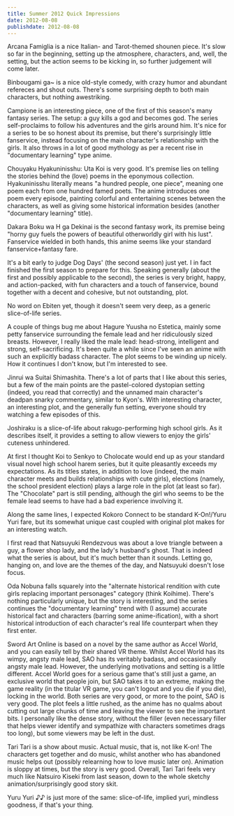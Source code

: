 ```yaml
---
title: Summer 2012 Quick Impressions
date: 2012-08-08
publishdate: 2012-08-08
---
```


Arcana Famiglia is a nice Italian- and Tarot-themed shounen piece.  It's
slow so far in the beginning, setting up the atmosphere, characters,
and, well, the setting, but the action seems to be kicking in, so
further judgement will come later.

Binbougami ga~ is a nice old-style comedy, with crazy humor and abundant
refereces and shout outs.  There's some surprising depth to both main
characters, but nothing awestriking.

Campione is an interesting piece, one of the first of this season's many
fantasy series.  The setup: a guy kills a god and becomes god.  The
series self-proclaims to follow his adventures and the girls around him.
It's nice for a series to be so honest about its premise, but there's
surprisingly little fanservice, instead focusing on the main character's
relationship with the girls.  It also throws in a lot of good mythology
as per a recent rise in "documentary learning" type anime.

Chouyaku Hyakuninisshu: Uta Koi is very good.  It's premise lies on
telling the stories behind the (love) poems in the eponymous collection.
Hyakuninisshu literally means "a hundred people, one piece", meaning one
poem each from one hundred famed poets.  The anime introduces one poem
every episode, painting colorful and entertaining scenes between the
characters, as well as giving some historical information besides
(another "documentary learning" title).

Dakara Boku wa H ga Dekinai is the second fantasy work, its premise
being "horny guy fuels the powers of beautiful otherworldly girl with
his lust".  Fanservice wielded in both hands, this anime seems like your
standard fanservice+fantasy fare.

It's a bit early to judge Dog Days' (the second season) just yet.  I in
fact finished the first season to prepare for this.  Speaking generally
(about the first and possibly applicable to the second), the series is
very bright, happy, and action-packed, with fun characters and a touch
of fanservice, bound together with a decent and cohesive, but not
outstanding, plot.

No word on Ebiten yet, though it doesn't seem very deep, as a generic
slice-of-life series.

A couple of things bug me about Hagure Yuusha no Estetica, mainly some
petty fanservice surrounding the female lead and her ridiculously sized
breasts.  However, I really liked the male lead: head-strong,
intelligent and strong, self-sacrificing.  It's been quite a while since
I've seen an anime with such an explicitly badass character.  The plot
seems to be winding up nicely.  How it continues I don't know, but I'm
interested to see.

Jinrui wa Suitai Shimashita.  There's a lot of parts that I like about
this series, but a few of the main points are the pastel-colored
dystopian setting (indeed, you read that correctly) and the unnamed main
character's deadpan snarky commentary, similar to Kyon's.  With
interesting character, an interesting plot, and the generally fun
setting, everyone should try watching a few episodes of this.

Joshiraku is a slice-of-life about rakugo-performing high school girls.
As it describes itself, it provides a setting to allow viewers to enjoy
the girls' cuteness unhindered.

At first I thought Koi to Senkyo to Cholocate would end up as your
standard visual novel high school harem series, but it quite pleasantly
exceeds my expectations.  As its titles states, in addition to love
(indeed, the main character meets and builds relationships with cute
girls), elections (namely, the school president election) plays a large
role in the plot (at least so far).  The "Chocolate" part is still
pending, although the girl who seems to be the female lead seems to have
had a bad experience involving it.

Along the same lines, I expected Kokoro Connect to be standard
K-On!/Yuru Yuri fare, but its somewhat unique cast coupled with original
plot makes for an interesting watch.

I first read that Natsuyuki Rendezvous was about a love triangle between
a guy, a flower shop lady, and the lady's husband's ghost.  That is
indeed what the series is about, but it's much better than it sounds.
Letting go, hanging on, and love are the themes of the day, and
Natsuyuki doesn't lose focus.

Oda Nobuna falls squarely into the "alternate historical rendition with
cute girls replacing important personages" category (think Koihime).
There's nothing particularly unique, but the story is interesting, and
the series continues the "documentary learning" trend with (I assume)
accurate historical fact and characters (barring some anime-ification),
with a short historical introduction of each character's real life
counterpart when they first enter.

Sword Art Online is based on a novel by the same author as Accel World,
and you can easily tell by their shared VR theme.  Whilst Accel World
has its wimpy, angsty male lead, SAO has its veritably badass, and
occasionally angsty male lead.  However, the underlying motivations and
setting is a little different.  Accel World goes for a serious game
that's still just a game, an exclusive world that people join, but SAO
takes it to an extreme, making the game reality (in the titular VR game,
you can't logout and you die if you die), locking in the world.  Both
series are very good, or more to the point, SAO is very good.  The plot
feels a little rushed, as the anime has no qualms about cutting out
large chunks of time and leaving the viewer to see the important bits.
I personally like the dense story, without the filler (even necessary
filler that helps viewer identify and sympathize with characters
sometimes drags too long), but some viewers may be left in the dust.

Tari Tari is a show about music.  Actual music, that is, not like K-on!
The characters get together and do music, whilst another who has
abandoned music helps out (possibly relearning how to love music later
on).  Animation is sloppy at times, but the story is very good.
Overall, Tari Tari feels very much like Natsuiro Kiseki from last
season, down to the whole sketchy animation/surprisingly good story
skit.

Yuru Yuri ♪♪ is just more of the same: slice-of-life, implied yuri,
mindless goodness, if that's your thing.
